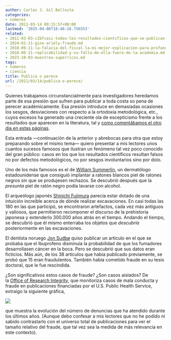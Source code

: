 ```yaml
---
author: Carlos J. Gil Bellosta
categories:
- números
date: 2011-03-14 09:15:57+00:00
lastmod: '2025-04-06T18:46:26.756553'
related:
- 2011-03-03-c2bfcasi-todos-los-resultados-cientificos-que-se-publican-son-falsos.md
- 2024-01-11-gino-ariely-fraude.md
- 2018-09-11-la-falacia-del-fiscal-la-mi-mejor-explicacion-para-profanos-hasta-la-fecha.md
- 2018-06-21-replicabilidad-y-su-falta-de-ella-fuera-de-la-academia.md
- 2023-10-03-muestreo-superricos.md
tags:
- números
- ciencia
title: Publica o perece
url: /2011/03/14/publica-o-perece/
---
```


Quienes trabajamos circunstancialmente para investigadores heredamos parte de esa presión que sufren para publicar a toda costa so pena de perecer académicamente. Esa presión introduce en demasiadas ocasiones los sesgos, desviaciones con respecto a la ortodoxia metodológica, etc., cuyos excesos ha generado una creciente ola de escepticismo frente a los resultados que aparecen en la literatura, tal y [como comentábamos el otro día en estas páginas](https://datanalytics.com/2011/03/03/casi-todos-los-resultados-cientificos-que-se-publican-son-falsos/).

Esta entrada —continuación de la anterior y abrebocas para otra que estoy preparando sobre el mismo tema— quiero presentar a mis lectores unos cuantos sucesos famosos que ilustran un fenómeno tal vez poco conocido del gran público: casos en los que los resultados científicos resultan falsos no por defectos metodológicos, no por sesgos involuntarios sino por dolo.

Uno de los más famosos es el de [William Summerlin](http://en.wikipedia.org/wiki/William_Summerlin), un dermatólogo estadounidense que consiguió implantar a ratones blancos piel de ratones negros sin que se produjesen rechazos. Se descubrió después que la _presunta_ piel de ratón negro podía lavarse con alcohol.

El arqueólogo japonés [Shinichi Fujimura](http://en.wikipedia.org/wiki/Shinichi_Fujimura) parecía estar dotado de una intuición increíble acerca de dónde realizar excavaciones. En casi todas las 180 en las que participó, se encontraron artefactos, cada vez más antiguos y valiosos, que permitieron recomponer el discurso de la prehistoria japonesa y extenderlo 300.000 años atrás en el tiempo. Andando el tiempo, se descubrió que él mismo enterraba los objetos que _descubría_ posteriormente en las excavaciones.

El dentista noruego [Jon Sudbø](http://en.wikipedia.org/wiki/Jon_Sudb%C3%B8) quiso publicar un artículo en el que se probaba que el Ibuprofeno disminuía la probabilidad de que los fumadores desarrollasen cáncer en la boca. Pero se descubrió que sus datos eran ficticios. Más aún, de los 38 artículos que había publicado previamente, se probó que 15 eran fraudulentos. También había cometido fraude en su tesis doctoral, que le fue rescindida.

¿Son significativos estos casos de fraude? ¿Son casos aislados? De la [Office of Research Integrity](http://ori.hhs.gov/), que monitoriza casos de mala conducta y fraude en publicaciones financiadas por el U.S. Public Health Service, extraigo la siguiente gráfica,


[![](/wp-uploads/2011/03/scientific_fraud.png#center)
](/wp-uploads/2011/03/scientific_fraud.png#center)


que muestra la evolución del número de denuncias que ha atendido durante los últimos años. (Aunque debo confesar a mis lectores que no he podido ni sabido contrastarlo con el universo total de publicaciones para ver el tamaño relativo del fraude, que tal vez sea la medida de más relevancia en este contexto).